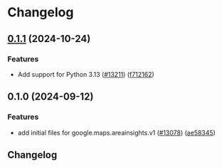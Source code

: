 # Changelog

## [0.1.1](https://github.com/googleapis/google-cloud-python/compare/google-maps-areainsights-v0.1.0...google-maps-areainsights-v0.1.1) (2024-10-24)


### Features

* Add support for Python 3.13 ([#13211](https://github.com/googleapis/google-cloud-python/issues/13211)) ([f712162](https://github.com/googleapis/google-cloud-python/commit/f712162c01f065da29fffbbed1e856a1f3876b1b))

## 0.1.0 (2024-09-12)


### Features

* add initial files for google.maps.areainsights.v1 ([#13078](https://github.com/googleapis/google-cloud-python/issues/13078)) ([ae58345](https://github.com/googleapis/google-cloud-python/commit/ae583456fd0a2f2e46ce8759918ebe3fc19a0fe8))

## Changelog
